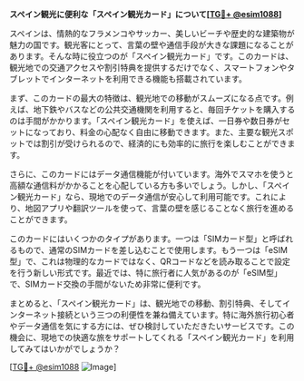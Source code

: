 **スペイン観光に便利な「スペイン観光カード」について[[TG💪+ @esim1088](https://t.me/s/esim1088)]**

スペインは、情熱的なフラメンコやサッカー、美しいビーチや歴史的な建築物が魅力の国です。観光客にとって、言葉の壁や通信手段が大きな課題になることがあります。そんな時に役立つのが「スペイン観光カード」です。このカードは、観光地での交通アクセスや割引特典を提供するだけでなく、スマートフォンやタブレットでインターネットを利用できる機能も搭載されています。

まず、このカードの最大の特徴は、観光地での移動がスムーズになる点です。例えば、地下鉄やバスなどの公共交通機関を利用すると、毎回チケットを購入するのは手間がかかります。「スペイン観光カード」を使えば、一日券や数日券がセットになっており、料金の心配なく自由に移動できます。また、主要な観光スポットでは割引が受けられるので、経済的にも効率的に旅行を楽しむことができます。

さらに、このカードにはデータ通信機能が付いています。海外でスマホを使うと高額な通信料がかかることを心配している方も多いでしょう。しかし、「スペイン観光カード」なら、現地でのデータ通信が安心して利用可能です。これにより、地図アプリや翻訳ツールを使って、言葉の壁を感じることなく旅行を進めることができます。

このカードにはいくつかのタイプがあります。一つは「SIMカード型」と呼ばれるもので、通常のSIMカードを差し込むことで使用します。もう一つは「eSIM型」で、これは物理的なカードではなく、QRコードなどを読み取ることで設定を行う新しい形式です。最近では、特に旅行者に人気があるのが「eSIM型」で、SIMカード交換の手間がないため非常に便利です。

まとめると、「スペイン観光カード」は、観光地での移動、割引特典、そしてインターネット接続という三つの利便性を兼ね備えています。特に海外旅行初心者やデータ通信を気にする方には、ぜひ検討していただきたいサービスです。この機会に、現地での快適な旅をサポートしてくれる「スペイン観光カード」を利用してみてはいかがでしょうか？

[[TG💪+ @esim1088](https://t.me/s/esim1088) ![Image](https://i.postimg.cc/Y0z9fWf4/image.png)]